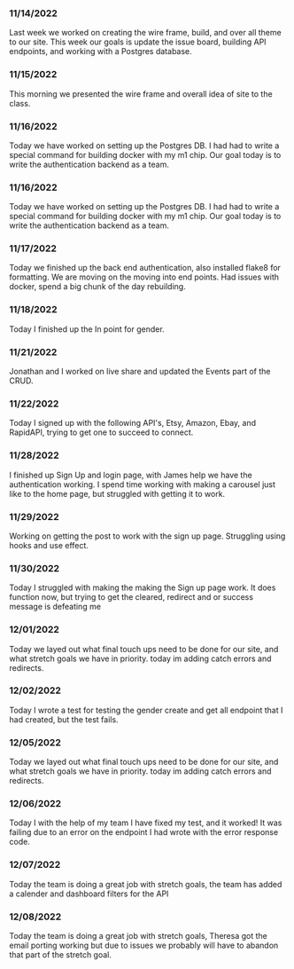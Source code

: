 ### 11/14/2022
Last week we worked on creating the wire frame, build, and over all theme to our site. This week our goals is update the issue board, building API endpoints, and working with a Postgres database.

### 11/15/2022
This morning we presented the wire frame and overall idea of site to the class.

### 11/16/2022
Today we have worked on setting up the Postgres DB. I had had to write a special command for building docker with my m1 chip. Our goal today is to write the authentication backend as a team.

### 11/16/2022
Today we have worked on setting up the Postgres DB. I had had to write a special command for building docker with my m1 chip. Our goal today is to write the authentication backend as a team.

### 11/17/2022
Today we finished up the back end authentication, also installed flake8 for formatting.
We are moving on the moving into end points. Had issues with docker, spend a big chunk of the day rebuilding.

### 11/18/2022
Today I finished up the In point for gender.

### 11/21/2022
Jonathan and I worked on live share and updated the Events part of the CRUD.

### 11/22/2022
Today I signed up with the following API's, Etsy, Amazon, Ebay, and RapidAPI, trying to get one to succeed to connect.

### 11/28/2022
I finished up Sign Up and login page, with James help we have the authentication working. I spend time working with making a carousel just like to the home page, but struggled with getting it to work.

### 11/29/2022
Working on getting the post to work with the sign up page. Struggling using hooks and use effect.

### 11/30/2022
Today I struggled with making the making the Sign up page work. It does function now, but trying to get the cleared, redirect and or success message is defeating me

### 12/01/2022
Today we layed out what final touch ups need to be done for our site, and what stretch goals we have in priority. today im adding catch errors and redirects.

### 12/02/2022
Today I wrote a test for testing the gender create and get all endpoint that I had created, but the test fails.

### 12/05/2022
Today we layed out what final touch ups need to be done for our site, and what stretch goals we have in priority. today im adding catch errors and redirects.

### 12/06/2022
Today I with the help of my team I have fixed my test, and it worked! It was failing due to an error on the endpoint I had wrote with the error response code.

### 12/07/2022
Today the team is doing a great job with stretch goals, the team has added a calender and dashboard filters for the API


### 12/08/2022
Today the team is doing a great job with stretch goals, Theresa got the email porting working but due to issues we probably will have to abandon that part of the stretch goal.
